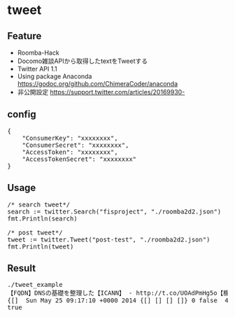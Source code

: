 tweet
============

## Feature
- Roomba-Hack
- Docomo雑談APIから取得したtextをTweetする
- Twitter API 1.1
- Using package Anaconda https://godoc.org/github.com/ChimeraCoder/anaconda
- 非公開設定 https://support.twitter.com/articles/20169930-

## config
<pre>
{
    "ConsumerKey": "xxxxxxxx",
    "ConsumerSecret": "xxxxxxxx",
    "AccessToken": "xxxxxxxx",
    "AccessTokenSecret": "xxxxxxxx"
}
</pre>

## Usage
<pre>
/* search tweet*/
search := twitter.Search("fisproject", "./roomba2d2.json")
fmt.Println(search)

/* post tweet*/
tweet := twitter.Tweet("post-test", "./roomba2d2.json")
fmt.Println(tweet)
</pre>

## Result
<pre>
./tweet_example
【FQDN】DNSの基礎を整理した【ICANN】 - http://t.co/UOAdPmHg5o【機械学習】PerceptronをGo言語で書いてみた【線形分類器】 - http://t.co/eOP8bcpXzV
{[] <nil> Sun May 25 09:17:10 +0000 2014 {[] [] [] []} 0 false <nil> 470493769389731841 470493769389731841  0  0  {map[] {[] } []    {[] }    [] } false 0 false <nil> <a href="http://127.0.0.1/" rel="nofollow">roomba2d2</a> post-test false {false Thu Nov 24 05:51:10 +0000 2011 true true  0 false 0 false 0 false 420103191 420103191 false ja 0  whitecat false C0DEED http://abs.twimg.com/images/themes/theme1/bg.png https://abs.twimg.com/images/themes/theme1/bg.png false http://abs.twimg.com/sticky/default_profile_images/default_profile_4_normal.png https://abs.twimg.com/sticky/default_profile_images/default_profile_4_normal.png 0084B4 C0DEED DDEEF6 333333 true true roomba2d2 false <nil> 3 Tokyo  32400 false}}
true
</pre>
